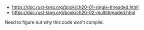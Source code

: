 - https://doc.rust-lang.org/book/ch20-01-single-threaded.html
- https://doc.rust-lang.org/book/ch20-02-multithreaded.html

Need to figure out why this code won't compile. 

